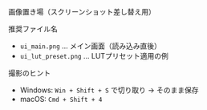 画像置き場（スクリーンショット差し替え用）

推奨ファイル名
- `ui_main.png` … メイン画面（読み込み直後）
- `ui_lut_preset.png` … LUTプリセット適用の例

撮影のヒント
- Windows: `Win + Shift + S` で切り取り → そのまま保存
- macOS: `Cmd + Shift + 4`

